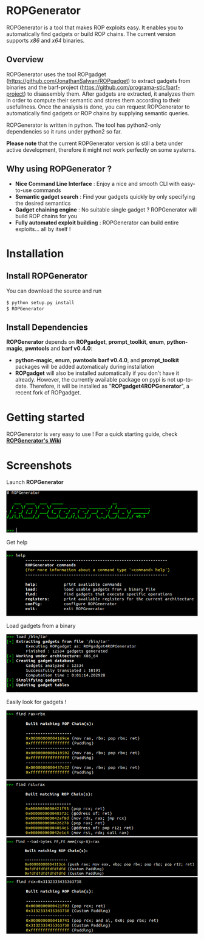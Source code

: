 ROPGenerator
============

ROPGenerator is a tool that makes ROP exploits easy. It enables you to automatically find gadgets or build ROP chains.
The current version supports *x86* and *x64* binaries. 

Overview
--------
ROPGenerator uses the tool ROPgadget (https://github.com/JonathanSalwan/ROPgadget) to extract gadgets from binaries and the barf-project (https://github.com/programa-stic/barf-project) to disassembly them. After gadgets are extracted, it analyzes them in order to compute their semantic and stores them according to their usefullness. Once the analysis is done, you can request ROPGenerator to automatically find gadgets or ROP chains by supplying semantic queries. 

ROPGenerator is written in python. The tool has python2-only dependencies so it runs under python2 so far.  

**Please note** that the current ROPGenerator version is still a beta under active development, therefore it might not work perfectly on some systems. 

Why using ROPGenerator ? 
----------------------------
- **Nice Command Line Interface** : Enjoy a nice and smooth CLI with easy-to-use commands 
- **Semantic gadget search** : Find your gadgets quickly by only specifying the desired semantics
- **Gadget chaining engine** : No suitable single gadget ? ROPGenerator will build ROP chains for you 
- **Fully automated exploit building** : ROPGenerator can build entire exploits... all by itself !   

Installation
============
Install ROPGenerator
--------------------
You can download the source and run 

	$ python setup.py install
	$ ROPGenerator

    
Install Dependencies
--------------------
**ROPGenerator** depends on **ROPgadget**, **prompt_toolkit**, **enum**, **python-magic**, **pwntools** and **barf v0.4.0**:
- **python-magic**, **enum**, **pwntools** **barf v0.4.0**, and **prompt_toolkit** packages will be added automaticaly during installation
- **ROPgadget** will also be installed automatically if you don't have it already. However, the currently available package on pypi is not up-to-date. Therefore, it will be installed as "**ROPgadget4ROPGenerator**", a recent fork of ROPgadget.

Getting started
===============
ROPGenerator is very easy to use ! 
For a quick starting guide, check [**ROPGenerator's Wiki**](https://github.com/Boyan-MILANOV/ropgenerator/wiki)


Screenshots
===============
Launch **ROPGenerator** 

![Alt text](/screenshots/start.png?raw=true)

Get help

![Alt text](/screenshots/help.png?raw=true)
 			
Load gadgets from a binary

![Alt text](/screenshots/load.png?raw=true)

Easily look for gadgets ! 

![Alt text](/screenshots/search1.png?raw=true)
![Alt text](/screenshots/search2.png?raw=true)
![Alt text](/screenshots/search3.png?raw=true)
![Alt text](/screenshots/search4.png?raw=true)

